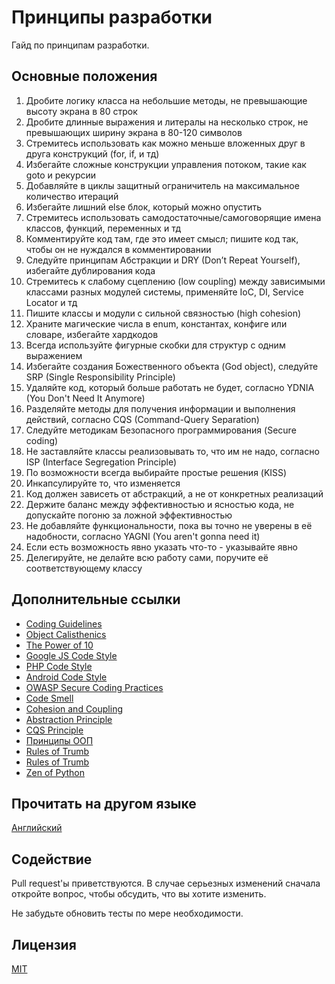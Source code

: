 # Принципы разработки

Гайд по принципам разработки.

## Основные положения

1. Дробите логику класса на небольшие методы, не превышающие высоту экрана в 80 строк
2. Дробите длинные выражения и литералы на несколько строк, не превышающих ширину экрана в 80-120 символов
3. Стремитесь использовать как можно меньше вложенных друг в друга конструкций (for, if, и тд)
4. Избегайте сложные конструкции управления потоком, такие как goto и рекурсии
5. Добавляйте в циклы защитный ограничитель на максимальное количество итераций
6. Избегайте лишний else блок, который можно опустить
7. Стремитесь использовать самодостаточные/самоговорящие имена классов, функций, переменных и тд
8. Комментируйте код там, где это имеет смысл; пишите код так, чтобы он не нуждался в комментировании
9. Следуйте принципам Абстракции и DRY (Don’t Repeat Yourself), избегайте дублирования кода
10. Стремитесь к слабому сцеплению (low coupling) между зависимыми классами разных модулей системы, применяйте IoC, DI, Service Locator и тд
11. Пишите классы и модули с сильной связностью (high cohesion)
12. Храните магические числа в enum, константах, конфиге или словаре, избегайте хардкодов
13. Всегда используйте фигурные скобки для структур с одним выражением
14. Избегайте создания Божественного объекта (God object), следуйте SRP (Single Responsibility Principle)
15. Удаляйте код, который больше работать не будет, согласно YDNIA (You Don't Need It Anymore)
16. Разделяйте методы для получения информации и выполнения действий, согласно CQS (Command-Query Separation)
17. Следуйте методикам Безопасного программирования (Secure coding)
18. Не заставляйте классы реализовывать то, что им не надо, согласно ISP (Interface Segregation Principle)
19. По возможности всегда выбирайте простые решения (KISS)
20. Инкапсулируйте то, что изменяется
21. Код должен зависеть от абстракций, а не от конкретных реализаций
22. Держите баланс между эффективностью и ясностью кода, не допускайте погоню за ложной эффективностью
23. Не добавляйте функциональности, пока вы точно не уверены в её надобности, согласно YAGNI (You aren't gonna need it)
24. Если есть возможность явно указать что-то - указывайте явно
25. Делегируйте, не делайте всю работу сами, поручите её соответствующему классу

## Дополнительные ссылки
* [Coding Guidelines](https://medium.com/@luisacarrion/general-coding-guidelines-clean-code-from-day-1-9ab0804e5d91)
* [Object Calisthenics](https://williamdurand.fr/2013/06/03/object-calisthenics/)
* [The Power of 10](http://web.eecs.umich.edu/~imarkov/10rules.pdf)
* [Google JS Code Style](https://google.github.io/styleguide/jsguide.html#formatting-column-limit)
* [PHP Code Style](https://www.php-fig.org/psr/psr-2/)
* [Android Code Style](https://source.android.com/setup/contribute/code-style#limit-line-length)
* [OWASP Secure Coding Practices](https://owasp.org/www-pdf-archive/OWASP_SCP_Quick_Reference_Guide_v2.pdf)
* [Code Smell ](https://wiki.c2.com/?CodeSmell)
* [Cohesion and Coupling](https://enterprisecraftsmanship.com/posts/cohesion-coupling-difference/)
* [Abstraction Principle](https://en.wikipedia.org/wiki/Abstraction_principle_(computer_programming))
* [CQS Principle](https://martinfowler.com/bliki/CommandQuerySeparation.html)
* [Принципы ООП](https://habr.com/ru/company/skillbox/blog/454314/)
* [Rules of Trumb](https://medium.com/@vedantsopinions/software-engineering-rules-of-thumb-63060ca51)
* [Rules of Trumb](https://wou.edu/las/cs/csclasses/cs161/Lectures/rulesofthumb.html)
* [Zen of Python](https://www.python.org/dev/peps/pep-0020/)

## Прочитать на другом языке
[Английский](https://github.com/w3bsme/design-principles/blob/main/README.md)

## Содействие
Pull request'ы приветствуются. В случае серьезных изменений сначала откройте вопрос, чтобы обсудить, что вы хотите изменить.

Не забудьте обновить тесты по мере необходимости.

## Лицензия
[MIT](https://github.com/w3bsme/design-principles/blob/main/LICENSE)
